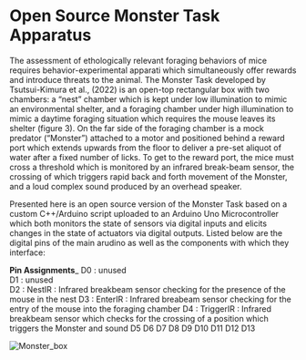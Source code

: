 # Open Source Monster Task Apparatus

The assessment of ethologically relevant foraging behaviors of mice requires behavior-experimental apparati which simultaneously offer rewards and introduce threats to the animal.  The Monster Task developed by Tsutsui-Kimura et al., (2022) is an open-top rectangular box with two chambers: a “nest” chamber which is kept under low illumination to mimic an environmental shelter, and a foraging chamber under high illumination to mimic a daytime foraging situation which requires the mouse leaves its shelter (figure 3). On the far side of the foraging chamber is a mock predator (“Monster”) attached to a motor and positioned behind a reward port which extends upwards from the floor to deliver a pre-set aliquot of water after a fixed number of licks. To get to the reward port, the mice must cross a threshold which is monitored by an infrared break-beam sensor, the crossing of which triggers rapid back and forth movement of the Monster, and a loud complex sound produced by an overhead speaker.    

Presented here is an open source version of the Monster Task based on a custom C++/Arduino script uploaded to an Arduino Uno Microcontroller which both monitors the state of sensors via digital inputs and elicits changes in the state of actuators via digital outputs.  Listed below are the digital pins of the main arudino as well as the components with which they interface:

________Pin Assignments_________
D0 : unused\
D1 : unused\
D2 : NestIR : Infrared breakbeam sensor checking for the presence of the mouse in the nest
D3 : EnterIR : Infrared breabeam sensor checking for the entry of the mouse into the foraging chamber
D4 : TriggerIR : Infrared breakbeam sensor which checks for the crossing of a position which triggers the Monster and sound
D5
D6
D7
D8 
D9
D10
D11
D12
D13

![Monster_box](https://user-images.githubusercontent.com/105831652/233440444-31a570cd-8833-4d27-8929-179d749f7888.jpg)
